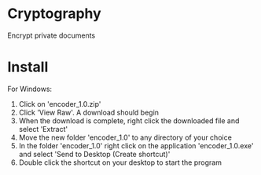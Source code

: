 # Cryptography
Encrypt private documents

# Install
For Windows:
1. Click on 'encoder_1.0.zip'
2. Click 'View Raw'. A download should begin
3. When the download is complete, right click the downloaded file and select 'Extract'
4. Move the new folder 'encoder_1.0' to any directory of your choice
5. In the folder 'encoder_1.0' right click on the application 'encoder_1.0.exe' and select 'Send to Desktop (Create shortcut)'
6. Double click the shortcut on your desktop to start the program
